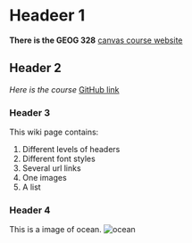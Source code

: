 # Headeer 1
**There is the GEOG 328**  [canvas course website](https://canvas.uw.edu/courses/1729756)

## Header 2
*Here is the course* [GitHub link](https://github.com/jakobzhao/geog328)

### Header 3
This wiki page contains:
1. Different levels of headers
2. Different font styles
3. Several url links
4. One images
5. A list

### Header 4
This is a image of ocean. ![ocean](https://github.com/AngelYu990/AngelYu990.github.io./blob/main/IMG_3517.png)
